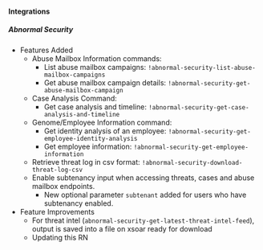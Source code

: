 
#### Integrations
##### Abnormal Security
  - Features Added
    - Abuse Mailbox Information commands:
      - List abuse mailbox campaigns: `!abnormal-security-list-abuse-mailbox-campaigns`
      - Get abuse mailbox campaign details: `!abnormal-security-get-abuse-mailbox-campaign`
    - Case Analysis Command:
      - Get case analysis and timeline: `!abnormal-security-get-case-analysis-and-timeline`
    - Genome/Employee Information command:
      - Get identity analysis of an employee: `!abnormal-security-get-employee-identity-analysis`
      - Get employee information: `!abnormal-security-get-employee-information`
    - Retrieve threat log in csv format: `!abnormal-security-download-threat-log-csv`
    - Enable subtenancy input when accessing threats, cases and abuse mailbox endpoints.
      - New optional parameter `subtenant` added for users who have subtenancy enabled.
  - Feature Improvements
    - For threat intel (`abnormal-security-get-latest-threat-intel-feed`), output is saved into a file on xsoar ready for download
    - Updating this RN
